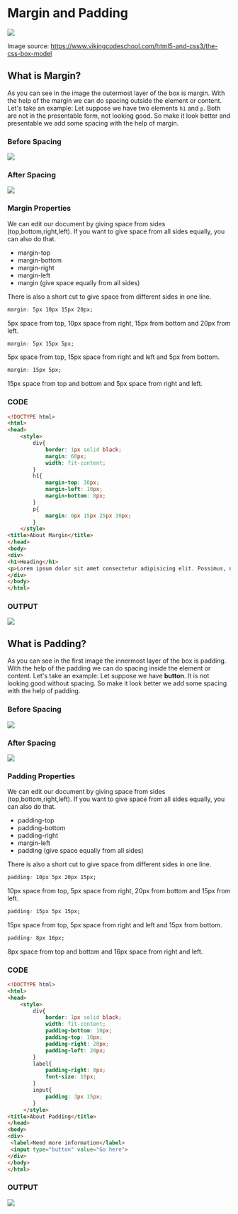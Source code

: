 # Margin and Padding

![](https://s3.amazonaws.com/viking_education/web_development/web_app_eng/css_box_model_chrome.png)

Image source: https://www.vikingcodeschool.com/html5-and-css3/the-css-box-model

## What is Margin?

As you can see in the image the outermost layer of the box is margin. With the help of the margin we can do spacing outside the element or content. Let's take an example: Let suppose we have two elements `h1` and `p`. Both are not in the presentable form, not looking good. So make it look better  and presentable we add some spacing with the help of margin.  

### Before Spacing
![](https://images.samimunir2002.repl.co/withoutspace.png)

### After Spacing
![](https://images.samimunir2002.repl.co/withspace.png)

### Margin Properties

We can edit our document by giving space from sides (top,bottom,right,left). If you want to give space from all sides equally, you can also do that.

- margin-top
- margin-bottom
- margin-right
- margin-left
- margin (give space equally from all sides)

There is also a short cut to give space from different sides in one line.

```css
margin: 5px 10px 15px 20px; 
```
5px space from top, 10px space from right, 15px from bottom and 20px from left.

```css
margin: 5px 15px 5px;
```
5px space from top, 15px space from right and left and 5px  from bottom.

```css
margin: 15px 5px;
```
15px space from top and bottom and 5px space from right and left.

### CODE
```html
<!DOCTYPE html>
<html>
<head>
    <style>
        div{
            border: 1px solid black;
            margin: 60px;
            width: fit-content;
        }
        h1{
            margin-top: 30px;
            margin-left: 10px;
            margin-bottom: 8px;
        }
        p{
            margin: 0px 15px 25px 30px;
        }
    </style>
<title>About Margin</title>
</head>
<body>
<div>
<h1>Heading</h1>
<p>Lorem ipsum dolor sit amet consectetur adipisicing elit. Possimus, neque doloremque commodi.</p>
</div>
</body>
</html>
```
### OUTPUT
![](https://images.samimunir2002.repl.co/code.png)

## What is Padding?

As you can see in the first image the innermost layer of the box is padding. With the help of the padding we can do spacing inside the element or content. Let's take an example: Let suppose we have **button**. It is not looking good without spacing. So make it look better we add some spacing with the help of padding.  

### Before Spacing
![](https://images.samimunir2002.repl.co/button.png)

### After Spacing
![](https://images.samimunir2002.repl.co/buttonwithpadding.png)

### Padding Properties

We can edit our document by giving space from sides (top,bottom,right,left). If you want to give space from all sides equally, you can also do that.

- padding-top
- padding-bottom
- padding-right
- margin-left
- padding (give space equally from all sides)

There is also a short cut to give space from different sides in one line.

```css
padding: 10px 5px 20px 15px; 
```
10px space from top, 5px space from right, 20px from bottom and 15px from left.

```css
padding: 15px 5px 15px;
```
15px space from top, 5px space from right and left and 15px  from bottom.

```css
padding: 8px 16px;
```
8px space from top and bottom and 16px space from right and left.

### CODE
```html
<!DOCTYPE html>
<html>
<head>
    <style>
        div{
            border: 1px solid black;   
            width: fit-content;
            padding-bottom: 10px;
            padding-top: 10px;
            padding-right: 20px;
            padding-left: 20px;
        }
        label{
            padding-right: 8px;
            font-size: 18px;
        }
        input{
            padding: 3px 15px;
        }      
     </style>
<title>About Padding</title>
</head>
<body>
<div>
 <label>Need more information</label>
 <input type="button" value="Go here">
</div>
</body>
</html>
```
### OUTPUT
![](https://images.samimunir2002.repl.co/paddingPic.png)
